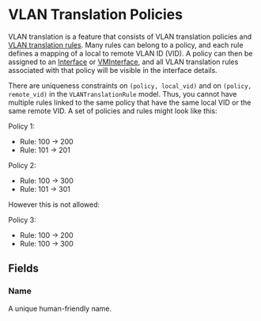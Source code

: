 # VLAN Translation Policies

VLAN translation is a feature that consists of VLAN translation policies and [VLAN translation rules](./vlantranslationrule.md). Many rules can belong to a policy, and each rule defines a mapping of a local to remote VLAN ID (VID). A policy can then be assigned to an [Interface](../dcim/interface.md) or [VMInterface](../virtualization/vminterface.md), and all VLAN translation rules associated with that policy will be visible in the interface details.

There are uniqueness constraints on `(policy, local_vid)` and on `(policy, remote_vid)` in the `VLANTranslationRule` model. Thus, you cannot have multiple rules linked to the same policy that have the same local VID or the same remote VID. A set of policies and rules might look like this:

Policy 1:
- Rule: 100 -> 200
- Rule: 101 -> 201

Policy 2:
- Rule: 100 -> 300
- Rule: 101 -> 301

However this is not allowed:

Policy 3:
- Rule: 100 -> 200
- Rule: 100 -> 300


## Fields

### Name

A unique human-friendly name.

